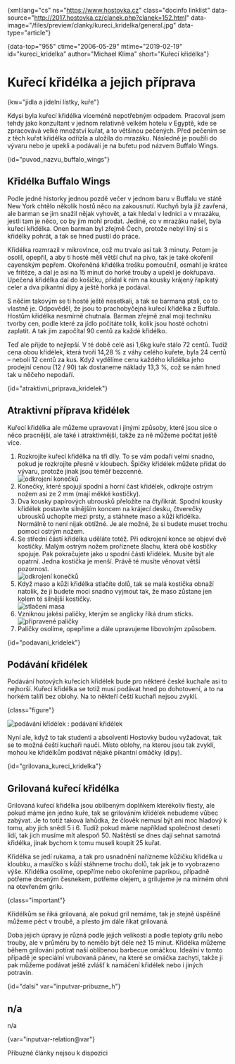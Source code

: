 
{xml:lang="cs" ns="https://www.hostovka.cz" class="docinfo linklist" data-source="http://2017.hostovka.cz/clanek.php?clanek=152.html" data-image="/files/preview/clanky/kureci_kridelka/general.jpg" data-type="article"}

{data-top="955" ctime="2006-05-29" mtime="2019-02-19" id="kureci_kridelka" author="Michael Klíma" short="Kuřecí křidélka"}

# Kuřecí křidélka a jejich příprava

<!-- generated attribute kw by user_updatekw.sh on 2020-07-05, do not edit -->

{kw="jídla a jídelní lístky, kuře"}

Kdysi byla kuřecí křidélka víceméně nepotřebným odpadem. Pracoval jsem tehdy jako konzultant v jednom relativně velkém hotelu v Egyptě, kde se zpracovává velké množství kuřat, a to většinou pečených. Před pečením se z těch kuřat křidélka odřízla a uložila do mrazáku. Následně je použili do vývaru nebo je upekli a podávali je na bufetu pod názvem Buffalo Wings.

{id="puvod\_nazvu\_buffalo_wings"}

## Křidélka Buffalo Wings

Podle jedné historky jednou pozdě večer v jednom baru v Buffalu ve státě New York chtělo několik hostů něco na zakousnutí. Kuchyň byla již zavřená, ale barman se jim snažil nějak vyhovět, a tak hledal v lednici a v mrazáku, jestli tam je něco, co by jim mohl prodat. Jediné, co v mrazáku našel, byla kuřecí křidélka. Onen barman byl zřejmě Čech, protože nebyl líný si s křidélky pohrát, a tak se hned pustil do práce.

Křidélka rozmrazil v mikrovlnce, což mu trvalo asi tak 3 minuty. Potom je osolil, opepřil, a aby ti hosté měli větší chuť na pivo, tak je také okořenil cayenským pepřem. Okořeněná křidélka trošku pomoučnil, osmahl je krátce ve fritéze, a dal je asi na 15 minut do horké trouby a upekl je dokřupava. Upečená křidélka dal do košíčku, přidal k nim na kousky krájený řapíkatý celer a dva pikantní dipy a ještě horká je podával.

S něčím takovým se ti hosté ještě nesetkali, a tak se barmana ptali, co to vlastně je. Odpověděl, že jsou to prachobyčejná kuřecí křidélka z Buffala. Hostům křidélka nesmírně chutnala. Barman zřejmě znal moji techniku tvorby cen, podle které za jídlo počítáte tolik, kolik jsou hosté ochotni zaplatit. A tak jim započítal 90 centů za každé křidélko.

Teď ale přijde to nejlepší. V té době celé asi 1,6kg kuře stálo 72 centů. Tudíž cena obou křidélek, která tvoří 14,28 % z váhy celého kuřete, byla 24 centů – neboli 12 centů za kus. Když vydělíme cenu každého křidélka jeho prodejní cenou (12 / 90) tak dostaneme náklady 13,3 %, což se nám hned tak u něčeho nepodaří.

{id="atraktivni\_priprava\_kridelek"}

## Atraktivní příprava křidélek

Kuřecí křidélka ale můžeme upravovat i jinými způsoby, které jsou sice o něco pracnější, ale také i atraktivnější, takže za ně můžeme počítat ještě více.

  1. Rozkrojíte kuřecí křidélka na tři díly. To se vám podaří velmi snadno, pokud je rozkrojíte přesně v kloubech. Špičky křidélek můžete přidat do vývaru, protože jinak jsou téměř bezcenné.  
![odkrojení konečků][1] 
  2. Konečky, které spojují spodní a horní část křidélek, odkrojte ostrým nožem asi ze 2 mm (mají měkké kostičky).
  3. Dva kousky papírových ubrousků přeložíte na čtyřikrát. Spodní kousky křidélek postavíte silnějším koncem na krájecí desku, čtverečky ubrousků uchopíte mezi prsty, a stáhnete maso a kůži křidélka. Normálně to není nijak obtížné. Je ale možné, že si budete muset trochu pomoci ostrým nožem.
  4. Se střední částí křidélka uděláte totéž. Při odkrojení konce se objeví dvě kostičky. Malým ostrým nožem proříznete šlachu, která obě kostičky spojuje. Pak pokračujete jako u spodní části křidélek. Musíte být ale opatrní. Jedna kostička je menší. Právě té musíte věnovat větší pozornost.  
![odkrojení konečků][2] 
  5. Když maso a kůži křidélka stlačíte dolů, tak se malá kostička obnaží natolik, že ji budete moci snadno vyjmout tak, že maso zůstane jen kolem té silnější kostičky.  
![stlačení masa][3] 
  6. Vzniknou jakési paličky, kterým se anglicky říká drum sticks.  
![připravené paličky][4] 
  7. Paličky osolíme, opepříme a dále upravujeme libovolným způsobem.

{id="podavani_kridelek"}

## Podávání křidélek

Podávání hotových kuřecích křidélek bude pro některé české kuchaře asi to nejhorší. Kuřecí křidélka se totiž musí podávat hned po dohotovení, a to na horkém talíři bez oblohy. Na to někteří čeští kuchaři nejsou zvyklí.

{class="figure"}

![podávání křidélek][5] 
:   podávání křidélek

Nyní ale, když to tak studenti a absolventi Hostovky budou vyžadovat, tak se to možná čeští kuchaři naučí. Místo oblohy, na kterou jsou tak zvyklí, mohou ke křidélkům podávat nějaké pikantní omáčky (dipy).

{id="grilovana\_kureci\_kridelka"}

## Grilovaná kuřecí křidélka

Grilovaná kuřecí křidélka jsou oblíbeným doplňkem kterékoliv fiesty, ale pokud máme jen jedno kuře, tak se grilováním křidélek nebudeme vůbec zabývat. Je to totiž taková lahůdka, že člověk nemusí být ani moc hladový k tomu, aby jich snědl 5 i 6. Tudíž pokud máme například společnost deseti lidí, tak jich musíme mít alespoň 50. Naštěstí se dnes dají sehnat samotná křidélka, jinak bychom k tomu museli koupit 25 kuřat.

Křidélka se jedí rukama, a tak pro usnadnění nařízneme kůžičku křidélka u kloubku, a masíčko s kůží stáhneme trochu dolů, tak jak je to vyobrazeno výše. Křidélka osolíme, opepříme nebo okořeníme paprikou, případně potřeme drceným česnekem, potřeme olejem, a grilujeme je na mírném ohni na otevřeném grilu.

{class="important"}

Křidélkům se říká grilovaná, ale pokud gril nemáme, tak je stejně úspěšně můžeme péct v troubě, a přesto jim dále říkat grilovaná.

Doba jejich úpravy je různá podle jejich velikosti a podle teploty grilu nebo trouby, ale v průměru by to nemělo být déle než 15 minut. Křidélka můžeme během grilování potírat naší oblíbenou barbecue omáčkou. Ideální v tomto případě je speciální vrubovaná pánev, na které se omáčka zachytí, takže ji pak můžeme podávat ještě zvlášť k namáčení křidélek nebo i jiných potravin.

{id="dalsi" var="inputvar-pribuzne_h"}

## n/a

n/a

{var="inputvar-relation@var"}

Příbuzné články nejsou k dispozici

 [1]: http://2017.hostovka.cz/soubor/29-05-06-2.JPG
 [2]: http://2017.hostovka.cz/soubor/29-05-06-3.JPG
 [3]: http://2017.hostovka.cz/soubor/29-05-06-4.JPG
 [4]: http://2017.hostovka.cz/soubor/29-05-06-5.JPG
 [5]: http://2017.hostovka.cz/soubor/29-05-06-6.JPG

